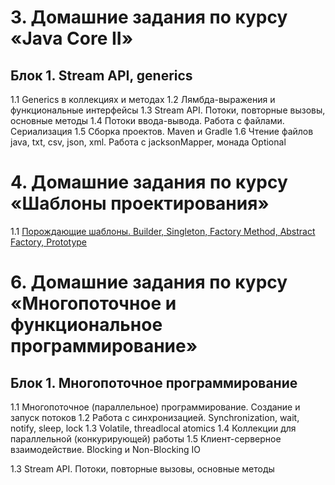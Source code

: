 # 3. Домашние задания по курсу «Java Core II»

## Блок 1. Stream API, generics
1.1 Generics в коллекциях и методах
1.2 Лямбда-выражения и функциональные интерфейсы
1.3 Stream API. Потоки, повторные вызовы, основные методы
1.4 Потоки ввода-вывода. Работа с файлами. Сериализация
1.5 Сборка проектов. Maven и Gradle
1.6 Чтение файлов java, txt, csv, json, xml. Работа с jacksonMapper, монада Optional


# 4. Домашние задания по курсу «Шаблоны проектирования»

1.1 [Порождающие шаблоны. Builder, Singleton, Factory Method, Abstract Factory, Prototype](./creational/README.md)


# 6. Домашние задания по курсу «Многопоточное и функциональное программирование»

## Блок 1. Многопоточное программирование
1.1 Многопоточное (параллельное) программирование. Создание и запуск потоков
1.2 Работа с синхронизацией. Synchronization, wait, notify, sleep, lock
1.3 Volatile, threadlocal atomics
1.4 Коллекции для параллельной (конкурирующей) работы
1.5 Клиент-серверное взаимодействие. Blocking и Non-Blocking IO


1.3 Stream API. Потоки, повторные вызовы, основные методы
